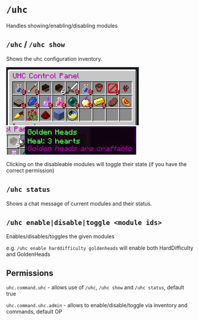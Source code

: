 # `/uhc`

Handles showing/enabling/disabling modules

## `/uhc` / `/uhc show`

Shows the uhc configuration inventory.

![Configuration Inventory](../../images/example-inventory.png)
![Configuration Inventory](../../images/example-inventory-with-config.png)

Clicking on the disableable modules will toggle their state (if you have the correct permission)

## `/uhc status`

Shows a chat message of current modules and their status.

## `/uhc enable|disable|toggle <module ids>`

Enables/disables/toggles the given modules

e.g. `/uhc enable harddifficulty goldenheads` will enable both HardDifficulty and GoldenHeads

## Permissions

`uhc.command.uhc` - allows use of `/uhc`, `/uhc show` and `/uhc status`, default true

`uhc.command.uhc.admin` - allows to enable/disable/toggle via inventory and commands, default OP